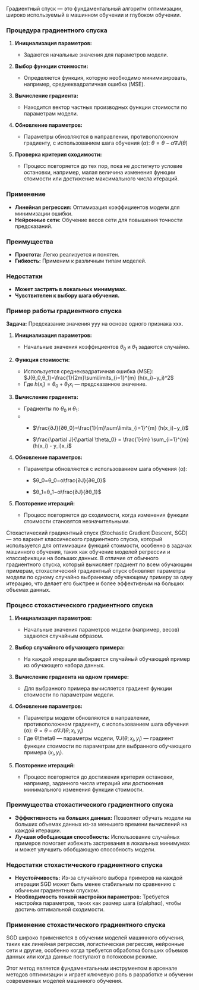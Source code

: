 Градиентный спуск — это фундаментальный алгоритм оптимизации, широко используемый в машинном обучении и глубоком обучении.
### Процедура градиентного спуска

1. **Инициализация параметров:**
    
    - Задаются начальные значения для параметров модели.
2. **Выбор функции стоимости:**
    
    - Определяется функция, которую необходимо минимизировать, например, среднеквадратичная ошибка (MSE).
3. **Вычисление градиента:**
    - Находится вектор частных производных функции стоимости по параметрам модели.
4. **Обновление параметров:**
    
    - Параметры обновляются в направлении, противоположном градиенту, с использованием шага обучения ($α$): 
		    $θ=θ−α∇J(θ)$
1. **Проверка критерия сходимости:**
    
    - Процесс повторяется до тех пор, пока не достигнуто условие остановки, например, малая величина изменения функции стоимости или достижение максимального числа итераций.

### Применение

- **Линейная регрессия:** Оптимизация коэффициентов модели для минимизации ошибки.
- **Нейронные сети:** Обучение весов сети для повышения точности предсказаний.

### Преимущества

- **Простота:** Легко реализуется и понятен.
- **Гибкость:** Применим к различным типам моделей.

### Недостатки

- **Может застрять в локальных минимумах.**
- **Чувствителен к выбору шага обучения.**
### Пример работы градиентного спуска

**Задача:** Предсказание значения yyy на основе одного признака xxx.

1. **Инициализация параметров:**
    
    - Начальные значения коэффициентов $θ_0$​ и $θ_1$ задаются случайно.
2. **Функция стоимости:**
    
    - Используется среднеквадратичная ошибка (MSE): $J(θ_0,θ_1)=\frac{1}{2m}\sum\limits_{i=1}^{m} (h(x_i)−y_i)^2$
    - Где $h(x_i)=θ_0+θ_1x_i$ — предсказанное значение.
3. **Вычисление градиента:**
    - Градиенты по $θ_0$ и $θ_1$​: 
    - 
		- $\frac{∂J}{∂θ_0}=\frac{1}{m}\sum\limits_{i=1}^{m} (h(x_i)−y_i)$
		
		- $\frac{\partial J}{\partial \theta_0} = \frac{1}{m} \sum_{i=1}^{m} (h(x_i) - y_i)x_i$
1. **Обновление параметров:**
    
    - Параметры обновляются с использованием шага обучения (α): 
		- $θ_0=θ_0−α\frac{∂J}{∂θ_0}$
		
		- $θ_1​=θ_1​−α\frac{​∂J}{∂θ_1}​$
1. **Повторение итераций:**
    
    - Процесс повторяется до сходимости, когда изменения функции стоимости становятся незначительными.

Стохастический градиентный спуск (Stochastic Gradient Descent, SGD) — это вариант классического градиентного спуска, который используется для оптимизации функций стоимости, особенно в задачах машинного обучения, таких как обучение моделей регрессии и классификации на больших данных. В отличие от обычного градиентного спуска, который вычисляет градиент по всем обучающим примерам, стохастический градиентный спуск обновляет параметры модели по одному случайно выбранному обучающему примеру за одну итерацию, что делает его быстрее и более эффективным на больших объемах данных.

### Процесс стохастического градиентного спуска

1. **Инициализация параметров:**
    
    - Начальные значения параметров модели (например, весов) задаются случайным образом.
2. **Выбор случайного обучающего примера:**
    
    - На каждой итерации выбирается случайный обучающий пример из обучающего набора данных.
3. **Вычисление градиента на одном примере:**
    
    - Для выбранного примера вычисляется градиент функции стоимости по параметрам модели.
4. **Обновление параметров:**
    
    - Параметры модели обновляются в направлении, противоположном градиенту, с использованием шага обучения (α): $θ=θ−α∇J(θ;x_i,y_i)$
    - Где θ\thetaθ — параметры модели, $∇J(θ;x_i,y_i)$ — градиент функции стоимости по параметрам для выбранного обучающего примера $(x_i,y_i)$.
5. **Повторение итераций:**
    
    - Процесс повторяется до достижения критерия остановки, например, заданного числа итераций или достижения минимального изменения функции стоимости.

### Преимущества стохастического градиентного спуска

- **Эффективность на больших данных:** Позволяет обучать модели на больших объемах данных из-за меньшего времени вычислений на каждой итерации.
- **Лучшая обобщающая способность:** Использование случайных примеров помогает избежать застревания в локальных минимумах и может улучшить обобщающую способность модели.

### Недостатки стохастического градиентного спуска

- **Неустойчивость:** Из-за случайного выбора примеров на каждой итерации SGD может быть менее стабильным по сравнению с обычным градиентным спуском.
- **Необходимость тонкой настройки параметров:** Требуется настройка параметров, таких как размер шага (α\alphaα), чтобы достичь оптимальной сходимости.

### Применение стохастического градиентного спуска

SGD широко применяется в обучении моделей машинного обучения, таких как линейная регрессия, логистическая регрессия, нейронные сети и другие, особенно когда требуется обработка больших объемов данных или когда данные поступают в потоковом режиме.

Этот метод является фундаментальным инструментом в арсенале методов оптимизации и играет ключевую роль в разработке и обучении современных моделей машинного обучения.